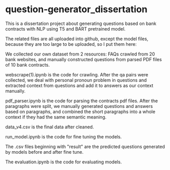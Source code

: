 # question-generator_dissertation

This is a dissertation project about generating questions based on bank contracts with NLP using T5 and BART pretrained model.

The related files are all uploaded into github, except the model files, because they are too large to be uploaded, so I put them here:

We collected our own dataset from 2 resources: FAQs crawled from 20 bank websites, and manually constructed questions from parsed PDF files of 10 bank contracts. 

webscrape(1).ipynb is the code for crawling. After the qa pairs were collected, we deal with personal pronoun problem in questions and extracted context from questions and add it to answers as our context manually.

pdf_parser.ipynb is the code for parsing the contracts pdf files. After the paragraphs were split, we manually generated questions and answers based on paragraphs, and combined the short paragraphs into a whole context if they had the same semantic meaning.

data_v4.csv is the final data after cleaned.

run_model.ipynb is the code for fine tuning the models.

The .csv files beginning with "result" are the predicted questions generated by models before and after fine tune.

The evaluation.ipynb is the code for evaluating models.
